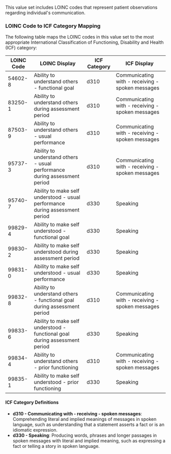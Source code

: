 This value set includes LOINC codes that represent patient observations regarding individual's communication.

### LOINC Code to ICF Category Mapping

The following table maps the LOINC codes in this value set to the most appropriate International Classification of Functioning, Disability and Health (ICF) category:

<table class="grid">
  <thead>
    <tr>
      <th>LOINC Code</th>
      <th>LOINC Display</th>
      <th>ICF Category</th>
      <th>ICF Display</th>
    </tr>
  </thead>
  <tbody>
    <tr>
      <td>54602-8</td>
      <td>Ability to understand others - functional goal</td>
      <td>d310</td>
      <td>Communicating with - receiving - spoken messages</td>
    </tr>
    <tr>
      <td>83250-1</td>
      <td>Ability to understand others during assessment period</td>
      <td>d310</td>
      <td>Communicating with - receiving - spoken messages</td>
    </tr>
    <tr>
      <td>87503-9</td>
      <td>Ability to understand others - usual performance</td>
      <td>d310</td>
      <td>Communicating with - receiving - spoken messages</td>
    </tr>
    <tr>
      <td>95737-3</td>
      <td>Ability to understand others - usual performance during assessment period</td>
      <td>d310</td>
      <td>Communicating with - receiving - spoken messages</td>
    </tr>
    <tr>
      <td>95740-7</td>
      <td>Ability to make self understood - usual performance during assessment period</td>
      <td>d330</td>
      <td>Speaking</td>
    </tr>
    <tr>
      <td>99829-4</td>
      <td>Ability to make self understood - functional goal</td>
      <td>d330</td>
      <td>Speaking</td>
    </tr>
    <tr>
      <td>99830-2</td>
      <td>Ability to make self understood during assessment period</td>
      <td>d330</td>
      <td>Speaking</td>
    </tr>
    <tr>
      <td>99831-0</td>
      <td>Ability to make self understood - usual performance</td>
      <td>d330</td>
      <td>Speaking</td>
    </tr>
    <tr>
      <td>99832-8</td>
      <td>Ability to understand others - functional goal during assessment period</td>
      <td>d310</td>
      <td>Communicating with - receiving - spoken messages</td>
    </tr>
    <tr>
      <td>99833-6</td>
      <td>Ability to make self understood - functional goal during assessment period</td>
      <td>d330</td>
      <td>Speaking</td>
    </tr>
    <tr>
      <td>99834-4</td>
      <td>Ability to understand others - prior functioning</td>
      <td>d310</td>
      <td>Communicating with - receiving - spoken messages</td>
    </tr>
    <tr>
      <td>99835-1</td>
      <td>Ability to make self understood - prior functioning</td>
      <td>d330</td>
      <td>Speaking</td>
    </tr>
  </tbody>
</table>

#### ICF Category Definitions

- **d310 - Communicating with - receiving - spoken messages**: Comprehending literal and implied meanings of messages in spoken language, such as understanding that a statement asserts a fact or is an idiomatic expression.
- **d330 - Speaking**: Producing words, phrases and longer passages in spoken messages with literal and implied meaning, such as expressing a fact or telling a story in spoken language.
